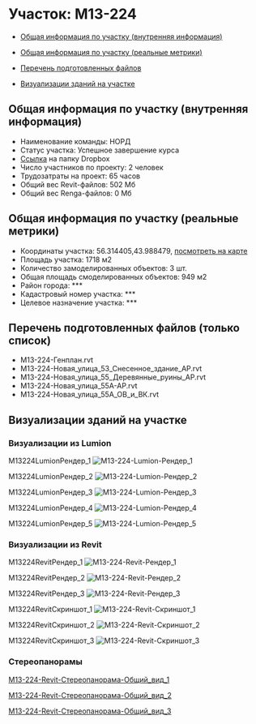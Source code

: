 # Участок: M13-224

* [Общая информация по участку (внутренняя информация)](#Chapter1)

* [Общая информация по участку (реальные метрики)](#Chapter2)

* [Перечень подготовленных файлов](#Chapter3)

* [Визуализации зданий на участке](#Chapter6)

## <a id="Chapter1"></a> Общая информация по участку (внутренняя информация)
+ Наименование команды: НОРД
+ Статус участка: Успешное завершение курса
+ [Ссылка](https://www.dropbox.com/sh/wvvgv1nw1iqred9/AAAPN4Uk-4a3iqM6Z1MIcB-pa/M13_224?dl=0) на папку Dropbox
+ Число участников по проекту: 2 человек
+ Трудозатраты на проект: 65 часов
+ Общий вес Revit-файлов: 502 Мб
+ Общий вес Renga-файлов: 0 Мб
## <a id="Chapter2"></a> Общая информация по участку (реальные метрики)
+ Координаты участка: 56.314405,43.988479, [посмотреть на карте](https://yandex.ru/maps/47/nizhny-novgorod/?ll=43.988479%2C56.314405&z=19)
+ Площадь участка: 1718 м2
+ Количество замоделированных объектов: 3 шт.
+ Общая площадь смоделированных объектов: 949 м2
+ Район города: *** 
+ Кадастровый номер участка: *** 
+ Целевое назначение участка: *** 
## <a id="Chapter3"></a> Перечень подготовленных файлов (только список)
+ M13-224-Генплан.rvt
+ M13-224-Новая_улица_53_Снесенное_здание_АР.rvt
+ M13-224-Новая_улица_55_Деревянные_руины_АР.rvt
+ M13-224-Новая_улица_55А-АР.rvt
+ M13-224-Новая_улица_55А_ОВ_и_ВК.rvt
## <a id="Chapter6"></a> Визуализации зданий на участке
### Визуализации из Lumion
M13224LumionРендер_1
![M13-224-Lumion-Рендер_1](/Images/M13_224/M13-224-Lumion-Рендер_1_Compressed.jpg)

M13224LumionРендер_2
![M13-224-Lumion-Рендер_2](/Images/M13_224/M13-224-Lumion-Рендер_2_Compressed.jpg)

M13224LumionРендер_3
![M13-224-Lumion-Рендер_3](/Images/M13_224/M13-224-Lumion-Рендер_3_Compressed.jpg)

M13224LumionРендер_4
![M13-224-Lumion-Рендер_4](/Images/M13_224/M13-224-Lumion-Рендер_4_Compressed.jpg)

M13224LumionРендер_5
![M13-224-Lumion-Рендер_5](/Images/M13_224/M13-224-Lumion-Рендер_5_Compressed.jpg)

### Визуализации из Revit
M13224RevitРендер_1
![M13-224-Revit-Рендер_1](/Images/M13_224/M13-224-Revit-Рендер_1_Compressed.jpg)

M13224RevitРендер_2
![M13-224-Revit-Рендер_2](/Images/M13_224/M13-224-Revit-Рендер_2_Compressed.jpg)

M13224RevitРендер_3
![M13-224-Revit-Рендер_3](/Images/M13_224/M13-224-Revit-Рендер_3_Compressed.jpg)

M13224RevitСкриншот_1
![M13-224-Revit-Скриншот_1](/Images/M13_224/M13-224-Revit-Скриншот_1_Compressed.jpg)

M13224RevitСкриншот_2
![M13-224-Revit-Скриншот_2](/Images/M13_224/M13-224-Revit-Скриншот_2_Compressed.jpg)

M13224RevitСкриншот_3
![M13-224-Revit-Скриншот_3](/Images/M13_224/M13-224-Revit-Скриншот_3_Compressed.jpg)

### Стереопанорамы
[M13-224-Revit-Стереопанорама-Общий_вид_1](https://pano.autodesk.com/pano.html?url=jpgs/90cbd966-ca49-4014-a471-29a97fb69dd5&version=2)

[M13-224-Revit-Стереопанорама-Общий_вид_2](https://pano.autodesk.com/pano.html?url=jpgs/847404e3-149d-4d5f-91ad-77068b429b6e&version=2)

[M13-224-Revit-Стереопанорама-Общий_вид_3](https://pano.autodesk.com/pano.html?url=jpgs/18dccafd-61ec-448d-a06f-cfe88e0657e6&version=2)

